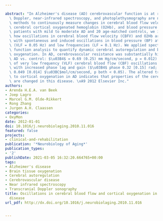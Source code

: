 ---
abstract: "In Alzheimer's disease (AD) cerebrovascular function is at risk. Transcranial\
  \ Doppler, near-infrared spectroscopy, and photoplethysmography are noninvasive\
  \ methods to continuously measure changes in cerebral blood flow velocity (CBFV),\
  \ cerebral cortical oxygenated hemoglobin (O2Hb), and blood pressure (BP). In 21\
  \ patients with mild to moderate AD and 20 age-matched controls, we investigated\
  \ how oscillations in cerebral blood flow velocity (CBFV) and O2Hb are associated\
  \ with spontaneous and induced oscillations in blood pressure (BP) at the very low\
  \ (VLF = 0.05 Hz) and low frequencies (LF = 0.1 Hz). We applied spectral and transfer\
  \ function analysis to quantify dynamic cerebral autoregulation and brain tissue\
  \ oxygenation. In AD, cerebrovascular resistance was substantially higher (34%,\
  \ AD vs. control: $\u03B4$ = 0.69 (0.25) mm Hg/cm/second, p = 0.012) and the transmission\
  \ of very low frequency (VLF) cerebral blood flow (CBF) oscillations into O2Hb differed,\
  \ with increased phase lag and gain ($\u03B4$ phase 0.32 [0.15] rad; $\u03B4$ gain\
  \ 0.049 [0.014] $\u03BC$mol/cm/second, p both < 0.05). The altered transfer of CBF\
  \ to cortical oxygenation in AD indicates that properties of the cerebral microvasculature\
  \ are changed in this disease. \xA9 2012 Elsevier Inc."
authors:
- Arenda H.E.A. van Beek
- Joep Lagro
- Marcel G.M. Olde-Rikkert
- Rong Zhang
- Jurgen A.H. Claassen
categories:
- OxyMon
date: 2012-01-01
doi: 10.1016/j.neurobiolaging.2010.11.016
featured: false
projects:
- clinical-and-rehabilitation
publication: '*Neurobiology of Aging*'
publication_types:
- '2'
publishDate: 2021-03-05 16:32:20.664765+00:00
tags:
- Alzheimer's disease
- Brain tissue oxygenation
- Cerebral autoregulation
- Cerebrovascular disease
- Near infrared spectroscopy
- Transcranial Doppler sonography
title: Oscillations in cerebral blood flow and cortical oxygenation in Alzheimer's
  disease
url_pdf: http://dx.doi.org/10.1016/j.neurobiolaging.2010.11.016

---
